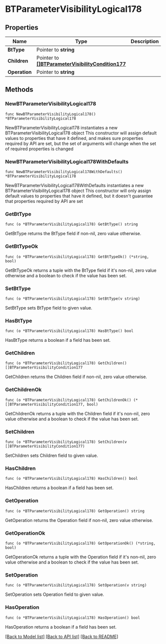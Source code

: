 # BTParameterVisibilityLogical178

## Properties

Name | Type | Description | Notes
------------ | ------------- | ------------- | -------------
**BtType** | Pointer to **string** |  | [optional] 
**Children** | Pointer to [**[]BTParameterVisibilityCondition177**](BTParameterVisibilityCondition-177.md) |  | [optional] 
**Operation** | Pointer to **string** |  | [optional] 

## Methods

### NewBTParameterVisibilityLogical178

`func NewBTParameterVisibilityLogical178() *BTParameterVisibilityLogical178`

NewBTParameterVisibilityLogical178 instantiates a new BTParameterVisibilityLogical178 object
This constructor will assign default values to properties that have it defined,
and makes sure properties required by API are set, but the set of arguments
will change when the set of required properties is changed

### NewBTParameterVisibilityLogical178WithDefaults

`func NewBTParameterVisibilityLogical178WithDefaults() *BTParameterVisibilityLogical178`

NewBTParameterVisibilityLogical178WithDefaults instantiates a new BTParameterVisibilityLogical178 object
This constructor will only assign default values to properties that have it defined,
but it doesn't guarantee that properties required by API are set

### GetBtType

`func (o *BTParameterVisibilityLogical178) GetBtType() string`

GetBtType returns the BtType field if non-nil, zero value otherwise.

### GetBtTypeOk

`func (o *BTParameterVisibilityLogical178) GetBtTypeOk() (*string, bool)`

GetBtTypeOk returns a tuple with the BtType field if it's non-nil, zero value otherwise
and a boolean to check if the value has been set.

### SetBtType

`func (o *BTParameterVisibilityLogical178) SetBtType(v string)`

SetBtType sets BtType field to given value.

### HasBtType

`func (o *BTParameterVisibilityLogical178) HasBtType() bool`

HasBtType returns a boolean if a field has been set.

### GetChildren

`func (o *BTParameterVisibilityLogical178) GetChildren() []BTParameterVisibilityCondition177`

GetChildren returns the Children field if non-nil, zero value otherwise.

### GetChildrenOk

`func (o *BTParameterVisibilityLogical178) GetChildrenOk() (*[]BTParameterVisibilityCondition177, bool)`

GetChildrenOk returns a tuple with the Children field if it's non-nil, zero value otherwise
and a boolean to check if the value has been set.

### SetChildren

`func (o *BTParameterVisibilityLogical178) SetChildren(v []BTParameterVisibilityCondition177)`

SetChildren sets Children field to given value.

### HasChildren

`func (o *BTParameterVisibilityLogical178) HasChildren() bool`

HasChildren returns a boolean if a field has been set.

### GetOperation

`func (o *BTParameterVisibilityLogical178) GetOperation() string`

GetOperation returns the Operation field if non-nil, zero value otherwise.

### GetOperationOk

`func (o *BTParameterVisibilityLogical178) GetOperationOk() (*string, bool)`

GetOperationOk returns a tuple with the Operation field if it's non-nil, zero value otherwise
and a boolean to check if the value has been set.

### SetOperation

`func (o *BTParameterVisibilityLogical178) SetOperation(v string)`

SetOperation sets Operation field to given value.

### HasOperation

`func (o *BTParameterVisibilityLogical178) HasOperation() bool`

HasOperation returns a boolean if a field has been set.


[[Back to Model list]](../README.md#documentation-for-models) [[Back to API list]](../README.md#documentation-for-api-endpoints) [[Back to README]](../README.md)



